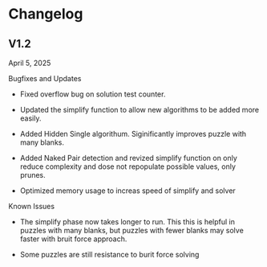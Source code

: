 # Changelog

## V1.2

April 5, 2025

Bugfixes and Updates

* Fixed overflow bug on solution test counter.

* Updated the simplify function to allow new algorithms to be added more easily.

* Added Hidden Single algorithum. Siginificantly improves puzzle with many blanks.

* Added Naked Pair detection and revized simplify function on only reduce complexity and dose not repopulate possible values, only prunes.

* Optimized memory usage to increas speed of simplify and solver

Known Issues

* The simplify phase now takes longer to run. This this is helpful in puzzles with many blanks, but puzzles with fewer blanks may solve faster with bruit force approach.

* Some puzzles are still resistance to burit force solving
